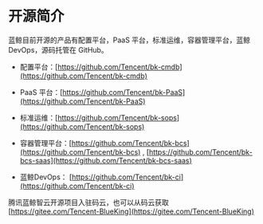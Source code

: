 # 开源简介

蓝鲸目前开源的产品有配置平台，PaaS 平台，标准运维，容器管理平台，蓝鲸 DevOps，源码托管在 GitHub。

- 配置平台：[https://github.com/Tencent/bk-cmdb](https://github.com/Tencent/bk-cmdb)

- PaaS 平台：[https://github.com/Tencent/bk-PaaS](https://github.com/Tencent/bk-PaaS)

- 标准运维：[https://github.com/Tencent/bk-sops](https://github.com/Tencent/bk-sops)

- 容器管理平台：[https://github.com/Tencent/bk-bcs](https://github.com/Tencent/bk-bcs) , [https://github.com/Tencent/bk-bcs-saas](https://github.com/Tencent/bk-bcs-saas)

- 蓝鲸DevOps： [https://github.com/Tencent/bk-ci](https://github.com/Tencent/bk-ci) 

腾讯蓝鲸智云开源项目入驻码云，也可以从码云获取[https://gitee.com/Tencent-BlueKing](https://gitee.com/Tencent-BlueKing) 

